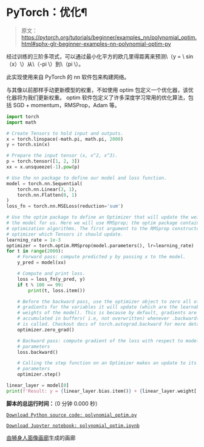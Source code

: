 # PyTorch：优化¶

> 原文：<https://pytorch.org/tutorials/beginner/examples_nn/polynomial_optim.html#sphx-glr-beginner-examples-nn-polynomial-optim-py>

经过训练的三阶多项式，可以通过最小化平方的欧几里得距离来预测\（y = \ sin（x）\）从\（-pi \）到\（pi \）。

此实现使用来自 PyTorch 的 nn 软件包来构建网络。

与其像以前那样手动更新模型的权重，不如使用 optim 包定义一个优化器，该优化器将为我们更新权重。 optim 软件包定义了许多深度学习常用的优化算法，包括 SGD + momentum，RMSProp，Adam 等。

```py
import torch
import math

# Create Tensors to hold input and outputs.
x = torch.linspace(-math.pi, math.pi, 2000)
y = torch.sin(x)

# Prepare the input tensor (x, x^2, x^3).
p = torch.tensor([1, 2, 3])
xx = x.unsqueeze(-1).pow(p)

# Use the nn package to define our model and loss function.
model = torch.nn.Sequential(
    torch.nn.Linear(3, 1),
    torch.nn.Flatten(0, 1)
)
loss_fn = torch.nn.MSELoss(reduction='sum')

# Use the optim package to define an Optimizer that will update the weights of
# the model for us. Here we will use RMSprop; the optim package contains many other
# optimization algorithms. The first argument to the RMSprop constructor tells the
# optimizer which Tensors it should update.
learning_rate = 1e-3
optimizer = torch.optim.RMSprop(model.parameters(), lr=learning_rate)
for t in range(2000):
    # Forward pass: compute predicted y by passing x to the model.
    y_pred = model(xx)

    # Compute and print loss.
    loss = loss_fn(y_pred, y)
    if t % 100 == 99:
        print(t, loss.item())

    # Before the backward pass, use the optimizer object to zero all of the
    # gradients for the variables it will update (which are the learnable
    # weights of the model). This is because by default, gradients are
    # accumulated in buffers( i.e, not overwritten) whenever .backward()
    # is called. Checkout docs of torch.autograd.backward for more details.
    optimizer.zero_grad()

    # Backward pass: compute gradient of the loss with respect to model
    # parameters
    loss.backward()

    # Calling the step function on an Optimizer makes an update to its
    # parameters
    optimizer.step()

linear_layer = model[0]
print(f'Result: y = {linear_layer.bias.item()} + {linear_layer.weight[:, 0].item()} x + {linear_layer.weight[:, 1].item()} x^2 + {linear_layer.weight[:, 2].item()} x^3')

```

**脚本的总运行时间：**（0 分钟 0.000 秒）

[`Download Python source code: polynomial_optim.py`](../../_downloads/bcfec6f02e0fe747a42dbd1579267469/polynomial_optim.py)

[`Download Jupyter notebook: polynomial_optim.ipynb`](../../_downloads/8ef669b2c61c6c5aa47c54dceac4979e/polynomial_optim.ipynb)

[由狮身人面像画廊](https://sphinx-gallery.readthedocs.io)生成的画廊